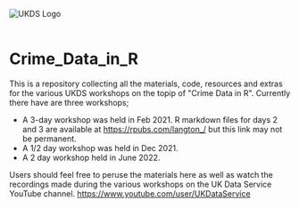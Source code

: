 ![UKDS Logo](./assets/images/UKDS_Logos_Col_Grey_300dpi.png)<br> <br>

# Crime_Data_in_R

This is a repository collecting all the materials, code, resources and extras for the various UKDS workshops on the topip of "Crime Data in R". 
Currently there have are three workshops;

* A 3-day workshop was held in Feb 2021. R markdown files for days 2 and 3 are available at https://rpubs.com/langton_/ but this link may not be permanent.  
* A 1/2 day workshop was held in Dec 2021. 
* A 2 day workshop held in June 2022. 

Users should feel free to peruse the materials here as well as watch the recordings made during the various workshops on the UK Data Service YouTube channel. https://www.youtube.com/user/UKDataService

